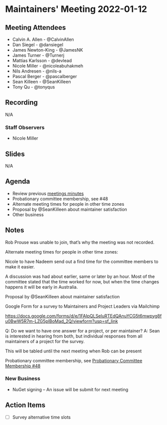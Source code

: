 # Maintainers' Meeting 2022-01-12

## Meeting Attendees

- Calvin A. Allen - @CalvinAllen
- Dan Siegel - @dansiegel
- James Newton-King - @JamesNK
- James Turner - @Turnerj
- Mattias Karlsson - @devlead
- Nicole Miller - @nicoleabuhakmeh
- Nils Andresen - @nils-a
- Pascal Berger - @pascalberger
- Sean Killeen - @SeanKilleen
- Tony Qu - @tonyqus

## Recording

N/A

### Staff Observers

- Nicole Miller

## Slides

N/A

## Agenda

- Review previous [meetings minutes](https://github.com/dotnet-foundation/wg-maintainers/blob/main/Meetings/2021-12-08-meeting-minutes.md)
- Probationary committee membership, see #48
- Alternate meeting times for people in other time zones
- Proposal by @SeanKilleen about maintainer satisfaction
- Other business


## Notes

Rob Prouse was unable to join, that’s why the meeting was not recorded.


Alternate meeting times for people in other time zones:

Nicole to have Nadeem send out a find time for the committee members to make it easier.

A discussion was had about earlier, same or later by an hour. Most of the committee stated that the time worked for now, but when the time changes happens it will be early in Australia.

Proposal by @SeanKilleen about maintainer satisfaction

Google Form for a survey to Maintainers and Project Leaders via Mailchimp

https://docs.google.com/forms/d/e/1FAIpQLSeluRTEdQAnuYCG5t6mwpyg8fu0BwW5R7m-LZG5plBoMad_2Q/viewform?usp=sf_link

Q: Do we want to have one answer for a project, or per maintainer?
A:  Sean is interested in hearing from both, but individual responses from all maintainers of a project for the survey.

This will be tabled until the next meeting when Rob can be present

Probationary committee membership, see [Probationary Committee Membership #48](https://github.com/dotnet-foundation/wg-maintainers/issues/48)

### New Business

- NuGet signing – An issue will be submit for next meeting

## Action Items

- [ ] Survey alternative time slots
